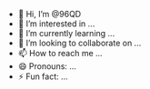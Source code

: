 - 👋 Hi, I’m @96QD
- 👀 I’m interested in ...
- 🌱 I’m currently learning ...
- 💞️ I’m looking to collaborate on ...
- 📫 How to reach me ...
- 😄 Pronouns: ...
- ⚡ Fun fact: ...

<!---
96QD/96QD is a ✨ special ✨ repository because its `README.md` (this file) appears on your GitHub profile.
You can click the Preview link to take a look at your changes.
--->
